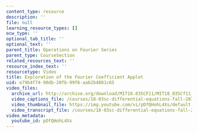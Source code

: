 ```yaml
---
content_type: resource
description: ''
file: null
learning_resource_types: []
ocw_type: ''
optional_tab_title: ''
optional_text: ''
parent_title: Operations on Fourier Series
parent_type: CourseSection
related_resources_text: ''
resource_index_text: ''
resourcetype: Video
title: Exploration of the Fourier Coefficient Applet
uid: e79b4f74-90db-20fb-99f6-aab2b4881c65
video_files:
  archive_url: http://archive.org/download/MIT18.03SCF11/MIT18_03SCf11_app8.mp4
  video_captions_file: /courses/18-03sc-differential-equations-fall-2011/31071d9480f951588e4171f475c02c26_pDfQHohL4Xs.vtt
  video_thumbnail_file: https://img.youtube.com/vi/pDfQHohL4Xs/default.jpg
  video_transcript_file: /courses/18-03sc-differential-equations-fall-2011/3c1175a5139f9500c0efb5c48c9bc673_pDfQHohL4Xs.pdf
video_metadata:
  youtube_id: pDfQHohL4Xs
---
```

